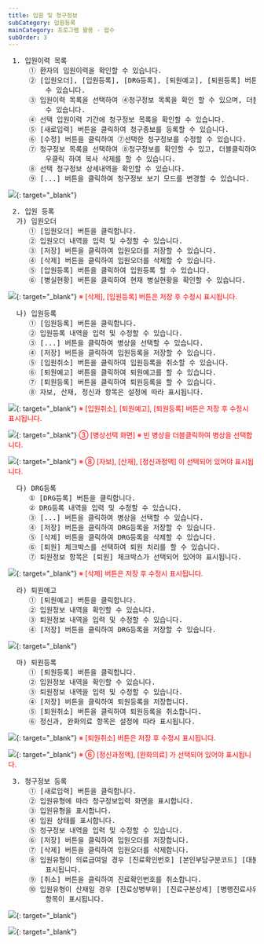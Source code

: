 ```yaml
---
title: 입원 및 청구정보
subCategory: 입원등록
mainCategory: 프로그램 활용 - 접수
subOrder: 3
---
```

<pre>
 <t2><bold>1. 입원이력 목록</bold></t2>
     ① 환자의 입원이력을 확인할 수 있습니다.
     ② [입원오더], [입원등록], [DRG등록], [퇴원예고], [퇴원등록] 버튼을 클릭하여 입원이력을 등록할 
         수 있습니다.
     ③ 입원이력 목록을 선택하여 ④청구정보 목록을 확인 할 수 있으며, 더블클릭하여 입원이력을 변경할
         수 있습니다.
     ④ 선택 입원이력 기간에 청구정보 목록을 확인할 수 있습니다.
     ⑤ [새로입력] 버튼을 클릭하여 청구종보를 등록할 수 있습니다.
     ⑥ [수정] 버튼을 클릭하여 ⑦선택한 청구정보를 수정할 수 있습니다.
     ⑦ 청구정보 목록을 선택하여 ⑧청구정보를 확인할 수 있고, 더블클릭하여 청구정보를 변경할 수 있고,
         우클릭 하여 복사 삭제를 할 수 있습니다.
     ⑧ 선택 청구정보 상세내역을 확인할 수 있습니다.
     ⑨ [...] 버튼을 클릭하여 청구정보 보기 모드를 변경할 수 있습니다.
</pre>

[![](/images/{{page.url}}_1.png)](/images/{{page.url}}_1.png){: target="_blank"}

<pre>
 <t2><bold>2. 입원 등록</bold></t2>
  가) 입원오더
     ① [입원오더] 버튼을 클릭합니다.
     ② 입원오더 내역을 입력 및 수정할 수 있습니다.
     ③ [저장] 버튼을 클릭하여 입원오더를 저장할 수 있습니다.
     ④ [삭제] 버튼을 클릭하여 입원오더를 삭제할 수 있습니다.
     ⑤ [압원등록] 버튼을 클릭하여 입원등록 할 수 있습니다.
     ⑥ [병실현황] 버튼을 클릭하여 현재 병실현황을 확인할 수 있습니다.
</pre>

[![](/images/{{page.url}}_2.png)](/images/{{page.url}}_2.png){: target="_blank"}
<span  style="color:#ff0000">
※ [삭제], [입원등록] 버튼은 저장 후 수정시 표시됩니다.
</span >

<pre>
  나) 입원등록
     ① [입원등록] 버튼을 클릭합니다.
     ② 입원등록 내역을 입력 및 수정할 수 있습니다.
     ③ [...] 버튼을 클릭하여 병상을 선택할 수 있습니다.
     ④ [저장] 버튼을 클릭하여 입원등록을 저장할 수 있습니다.
     ⑤ [입원취소] 버튼을 클릭하여 입원등록을 취소할 수 있습니다.
     ⑥ [퇴원예고] 버튼을 클릭하여 퇴원예고를 할 수 있습니다.
     ⑦ [퇴원등록] 버튼을 클릭하여 퇴원등록을 할 수 있습니다.
     ⑧ 자보, 산재, 정신과 항목은 설정에 따라 표시됩니다.
</pre>

[![](/images/{{page.url}}_3.png)](/images/{{page.url}}_3.png){: target="_blank"}
<span style="color:#ff0000">
※ [입원취소], [퇴원예고], [퇴원등록] 버튼은 저장 후 수정시 표시됩니다.
</span>

[![](/images/{{page.url}}_4.png)](/images/{{page.url}}_4.png){: target="_blank"}
<span style="color:#ff0000">
③ [병상선택 화면] ※ 빈 병상을 더블클릭하여 병상을 선택합니다.
</span>

[![](/images/{{page.url}}_5.png)](/images/{{page.url}}_5.png){: target="_blank"}
<span style="color:#ff0000">
※ ⑧ [자보], [산재], [정신과정액] 이 선택되어 있어야 표시됩니다.
</span>

<pre>
  다) DRG등록
     ① [DRG등록] 버튼을 클릭합니다.
     ② DRG등록 내역을 입력 및 수정할 수 있습니다.
     ③ [...] 버튼을 클릭하여 병상을 선택할 수 있습니다.
     ④ [저장] 버튼을 클릭하여 DRG등록을 저장할 수 있습니다.
     ⑤ [삭제] 버튼을 클릭하여 DRG등록을 삭제할 수 있습니다.
     ⑥ [퇴원] 체크박스를 선택하여 퇴원 처리를 할 수 있습니다.
     ⑦ 퇴원정보 항목은 [퇴원] 체크박스가 선택되어 있어야 표시됩니다.
</pre>

[![](/images/{{page.url}}_6.png)](/images/{{page.url}}_6.png){: target="_blank"}
<span style="color:#ff0000">
※ [삭제] 버튼은 저장 후 수정시 표시됩니다.
</span>

<pre>
  라) 퇴원예고
     ① [퇴원예고] 버튼을 클릭합니다.
     ② 입원정보 내역을 확인할 수 있습니다.
     ③ 퇴원정보 내역을 입력 및 수정할 수 있습니다.
     ④ [저장] 버튼을 클릭하여 DRG등록을 저장할 수 있습니다.
</pre>

[![](/images/{{page.url}}_7.png)](/images/{{page.url}}_7.png){: target="_blank"}

<pre>
  마) 퇴원등록
     ① [퇴원등록] 버튼을 클릭합니다.
     ② 입원정보 내역을 확인할 수 있습니다.
     ③ 퇴원정보 내역을 입력 및 수정할 수 있습니다.
     ④ [저장] 버튼을 클릭하여 퇴원등록을 저장합니다.
     ⑤ [퇴원취소] 버튼을 클릭하여 퇴원등록을 취소합니다.
     ⑥ 정신과, 완화의료 항목은 설정에 따라 표시됩니다.
</pre>

[![](/images/{{page.url}}_8.png)](/images/{{page.url}}_8.png){: target="_blank"}
<span style="color:#ff0000">
※ [퇴원취소] 버튼은 저장 후 수정시 표시됩니다.
</span>

[![](/images/{{page.url}}_9.png)](/images/{{page.url}}_9.png){: target="_blank"}
<span style="color:#ff0000">
※ ⑥ [정신과정액], [완화의료] 가 선택되어 있어야 표시됩니다.
</span>

<pre>
 <t2><bold>3. 청구정보 등록</bold></t2>
     ① [새로입력] 버튼을 클릭합니다.
     ② 입원유형에 따라 청구정보입력 화면을 표시합니다.
     ③ 입원유형을 표시합니다.
     ④ 입원 상태를 표시합니다.
     ⑤ 청구정보 내역을 입력 및 수정할 수 있습니다.
     ⑥ [저장] 버튼을 클릭하여 입원오더를 저장합니다.
     ⑦ [삭제] 버튼을 클릭하여 입원오더를 삭제합니다.
     ⑧ 입원유형이 의료급여일 경우 [진료확인번호] [본인부담구분코드] [대불금신청] [대불금] 항목이
         표시됩니다.
     ⑨ [취소] 버튼을 클릭하여 진료확인번호를 취소합니다.
     ⑩ 입원유형이 산재일 경우 [진료상병부위] [진료구분상세] [병행진료사유] [간병료청구] [간병범위] 
         항목이 표시됩니다.
</pre>

[![](/images/{{page.url}}_10.png)](/images/{{page.url}}_8.png){: target="_blank"}

[![](/images/{{page.url}}_11.png)](/images/{{page.url}}_9.png){: target="_blank"}
